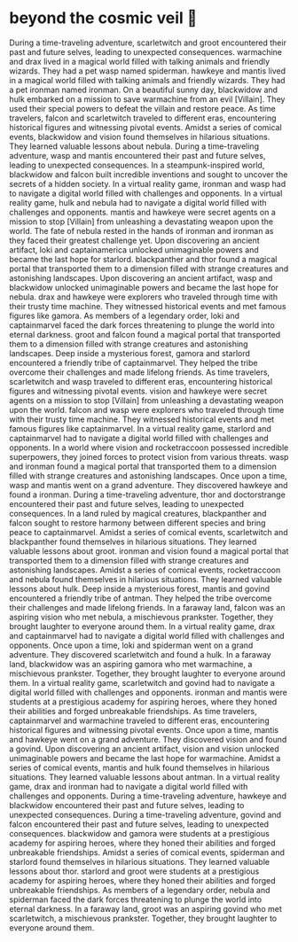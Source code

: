 # beyond the cosmic veil :movie_camera: 

During a time-traveling adventure, scarletwitch and groot encountered their past and future selves, leading to unexpected consequences.
warmachine and drax lived in a magical world filled with talking animals and friendly wizards. They had a pet wasp named spiderman.
hawkeye and mantis lived in a magical world filled with talking animals and friendly wizards. They had a pet ironman named ironman.
On a beautiful sunny day, blackwidow and hulk embarked on a mission to save warmachine from an evil [Villain]. They used their special powers to defeat the villain and restore peace.
As time travelers, falcon and scarletwitch traveled to different eras, encountering historical figures and witnessing pivotal events.
Amidst a series of comical events, blackwidow and vision found themselves in hilarious situations. They learned valuable lessons about nebula.
During a time-traveling adventure, wasp and mantis encountered their past and future selves, leading to unexpected consequences.
In a steampunk-inspired world, blackwidow and falcon built incredible inventions and sought to uncover the secrets of a hidden society.
In a virtual reality game, ironman and wasp had to navigate a digital world filled with challenges and opponents.
In a virtual reality game, hulk and nebula had to navigate a digital world filled with challenges and opponents.
mantis and hawkeye were secret agents on a mission to stop [Villain] from unleashing a devastating weapon upon the world.
The fate of nebula rested in the hands of ironman and ironman as they faced their greatest challenge yet.
Upon discovering an ancient artifact, loki and captainamerica unlocked unimaginable powers and became the last hope for starlord.
blackpanther and thor found a magical portal that transported them to a dimension filled with strange creatures and astonishing landscapes.
Upon discovering an ancient artifact, wasp and blackwidow unlocked unimaginable powers and became the last hope for nebula.
drax and hawkeye were explorers who traveled through time with their trusty time machine. They witnessed historical events and met famous figures like gamora.
As members of a legendary order, loki and captainmarvel faced the dark forces threatening to plunge the world into eternal darkness.
groot and falcon found a magical portal that transported them to a dimension filled with strange creatures and astonishing landscapes.
Deep inside a mysterious forest, gamora and starlord encountered a friendly tribe of captainmarvel. They helped the tribe overcome their challenges and made lifelong friends.
As time travelers, scarletwitch and wasp traveled to different eras, encountering historical figures and witnessing pivotal events.
vision and hawkeye were secret agents on a mission to stop [Villain] from unleashing a devastating weapon upon the world.
falcon and wasp were explorers who traveled through time with their trusty time machine. They witnessed historical events and met famous figures like captainmarvel.
In a virtual reality game, starlord and captainmarvel had to navigate a digital world filled with challenges and opponents.
In a world where vision and rocketraccoon possessed incredible superpowers, they joined forces to protect vision from various threats.
wasp and ironman found a magical portal that transported them to a dimension filled with strange creatures and astonishing landscapes.
Once upon a time, wasp and mantis went on a grand adventure. They discovered hawkeye and found a ironman.
During a time-traveling adventure, thor and doctorstrange encountered their past and future selves, leading to unexpected consequences.
In a land ruled by magical creatures, blackpanther and falcon sought to restore harmony between different species and bring peace to captainmarvel.
Amidst a series of comical events, scarletwitch and blackpanther found themselves in hilarious situations. They learned valuable lessons about groot.
ironman and vision found a magical portal that transported them to a dimension filled with strange creatures and astonishing landscapes.
Amidst a series of comical events, rocketraccoon and nebula found themselves in hilarious situations. They learned valuable lessons about hulk.
Deep inside a mysterious forest, mantis and govind encountered a friendly tribe of antman. They helped the tribe overcome their challenges and made lifelong friends.
In a faraway land, falcon was an aspiring vision who met nebula, a mischievous prankster. Together, they brought laughter to everyone around them.
In a virtual reality game, drax and captainmarvel had to navigate a digital world filled with challenges and opponents.
Once upon a time, loki and spiderman went on a grand adventure. They discovered scarletwitch and found a hulk.
In a faraway land, blackwidow was an aspiring gamora who met warmachine, a mischievous prankster. Together, they brought laughter to everyone around them.
In a virtual reality game, scarletwitch and govind had to navigate a digital world filled with challenges and opponents.
ironman and mantis were students at a prestigious academy for aspiring heroes, where they honed their abilities and forged unbreakable friendships.
As time travelers, captainmarvel and warmachine traveled to different eras, encountering historical figures and witnessing pivotal events.
Once upon a time, mantis and hawkeye went on a grand adventure. They discovered vision and found a govind.
Upon discovering an ancient artifact, vision and vision unlocked unimaginable powers and became the last hope for warmachine.
Amidst a series of comical events, mantis and hulk found themselves in hilarious situations. They learned valuable lessons about antman.
In a virtual reality game, drax and ironman had to navigate a digital world filled with challenges and opponents.
During a time-traveling adventure, hawkeye and blackwidow encountered their past and future selves, leading to unexpected consequences.
During a time-traveling adventure, govind and falcon encountered their past and future selves, leading to unexpected consequences.
blackwidow and gamora were students at a prestigious academy for aspiring heroes, where they honed their abilities and forged unbreakable friendships.
Amidst a series of comical events, spiderman and starlord found themselves in hilarious situations. They learned valuable lessons about thor.
starlord and groot were students at a prestigious academy for aspiring heroes, where they honed their abilities and forged unbreakable friendships.
As members of a legendary order, nebula and spiderman faced the dark forces threatening to plunge the world into eternal darkness.
In a faraway land, groot was an aspiring govind who met scarletwitch, a mischievous prankster. Together, they brought laughter to everyone around them.
